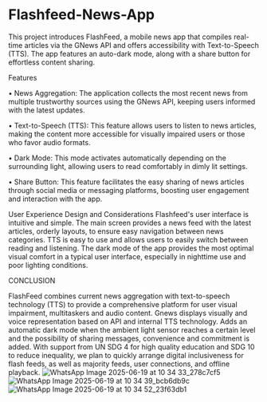 # Flashfeed-News-App
This project introduces FlashFeed, a mobile news app that compiles real-time articles via the GNews API and offers accessibility with Text-to-Speech (TTS). The app features an auto-dark mode, along with a share button for effortless content sharing. 

Features

•	News Aggregation: The application collects the most recent news from multiple trustworthy sources using the GNews API, keeping users informed with the latest updates. 

•	Text-to-Speech (TTS): This feature allows users to listen to news articles, making the content more accessible for visually impaired users or those who favor audio formats.

•	Dark Mode: This mode activates automatically depending on the surrounding light, allowing users to read comfortably in dimly lit settings. 

•	Share Button: This feature facilitates the easy sharing of news articles through social media or messaging platforms, boosting user engagement and interaction with the app.

User Experience Design and Considerations
Flashfeed's user interface is intuitive and simple. The main screen provides a news feed with the latest articles, orderly layouts, to ensure easy navigation between news categories. TTS is easy to use and allows users to easily switch between reading and listening. The dark mode of the app provides the most optimal visual comfort in a typical user interface, especially in nighttime use and poor lighting conditions.


CONCLUSION 

FlashFeed combines current news aggregation with text-to-speech technology (TTS) to provide a comprehensive platform for user visual impairment, multitaskers and audio content. Gnews displays visually and voice representation based on API and internal TTS technology. Adds an automatic dark mode when the ambient light sensor reaches a certain level and the possibility of sharing messages, convenience and commitment is added. With support from UN SDG 4 for high quality education and SDG 10 to reduce inequality, we plan to quickly arrange digital inclusiveness for flash feeds, as well as majority feeds, user connections, and offline playback.
![WhatsApp Image 2025-06-19 at 10 34 33_278c7cf5](https://github.com/user-attachments/assets/51cf6d73-ef64-4c43-855c-c42cbfea0501)
![WhatsApp Image 2025-06-19 at 10 34 39_bcb6db9c](https://github.com/user-attachments/assets/2fffb575-2833-4e33-a668-c0109d2f23f0)
![WhatsApp Image 2025-06-19 at 10 34 52_23f63db1](https://github.com/user-attachments/assets/5b56cbc7-678e-4d4b-b38c-ad57c27dd0a6)



